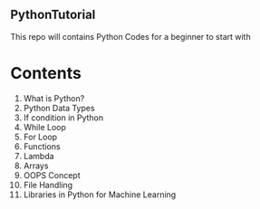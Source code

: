 ## PythonTutorial
This repo will contains Python Codes for a beginner to start with


# Contents
1. What is Python?
2. Python Data Types
3. If condition in Python
4. While Loop
5. For Loop
6. Functions
7. Lambda
8. Arrays
9. OOPS Concept
10. File Handling
11. Libraries in Python for Machine Learning
